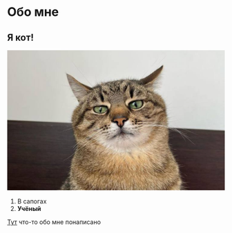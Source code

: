 # Обо мне

## Я кот!

![Портрет](img/cat.jpg)

1. В сапогах
2. **Учёный**

[Тут](https://proza.ru/2016/01/11/1912) что-то обо мне понаписано
